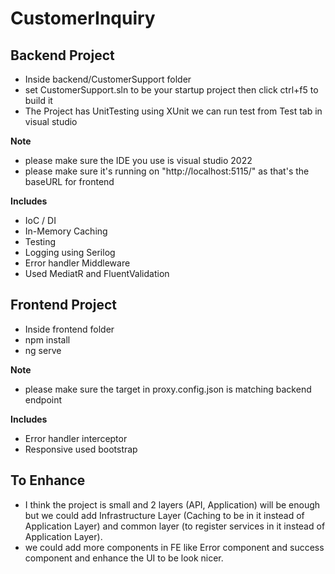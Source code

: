 # CustomerInquiry

## Backend Project
- Inside backend/CustomerSupport folder
- set CustomerSupport.sln to be your startup project then click ctrl+f5 to build it
- The Project has UnitTesting using XUnit we can run test from Test tab in visual studio 

**Note**
- please make sure the IDE you use is visual studio 2022
- please make sure it's running on "http://localhost:5115/" as that's the baseURL for frontend

**Includes**
- IoC / DI
- In-Memory Caching
- Testing
- Logging using Serilog
- Error handler Middleware
- Used MediatR and FluentValidation

## Frontend Project
- Inside frontend folder
- npm install
- ng serve

**Note**
- please make sure the target in proxy.config.json is matching backend endpoint 

**Includes**
- Error handler interceptor
- Responsive used bootstrap 

## To Enhance
- I think the project is small and 2 layers (API, Application) will be enough but we could add Infrastructure Layer (Caching to be in it instead of Application Layer) and common layer (to register services in it instead of Application Layer).
- we could add more components in FE like Error component and success component and enhance the UI to be look nicer.

